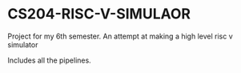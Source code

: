 # CS204-RISC-V-SIMULAOR
Project for my 6th semester. An attempt at making a high level  risc v simulator



Includes all the pipelines.
